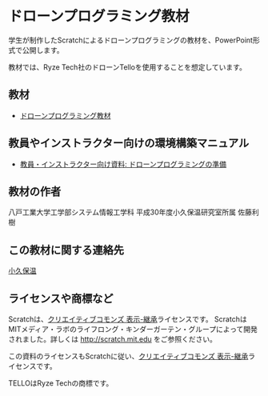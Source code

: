 # ドローンプログラミング教材

学生が制作したScratchによるドローンプログラミングの教材を、PowerPoint形式で公開します。

教材では、Ryze Tech社のドローンTelloを使用することを想定しています。

## 教材
* [ドローンプログラミング教材](https://github.com/akokubo/scratch-tello/raw/master/scratch-tello.pptx)

## 教員やインストラクター向けの環境構築マニュアル
* [教員・インストラクター向け資料: ドローンプログラミングの準備](https://github.com/akokubo/scratch-tello/raw/master/scratch-tello-for-teacher.pptx)

## 教材の作者

八戸工業大学工学部システム情報工学科 平成30年度小久保温研究室所属 佐藤利樹

## この教材に関する連絡先

[小久保温](https://akokubo.github.io/)

## ライセンスや商標など
Scratchは、[クリエイティブコモンズ 表示-継承](https://creativecommons.org/licenses/by-sa/2.0/jp/)ライセンスです。
Scratchは MITメディア・ラボのライフロング・キンダーガーテン・グループによって開発されました。詳しくは http://scratch.mit.edu をご参照ください。

この資料のライセンスもScratchに従い、[クリエイティブコモンズ 表示-継承](https://creativecommons.org/licenses/by-sa/2.0/jp/)ライセンスです。

TELLOはRyze Techの商標です。